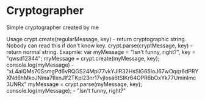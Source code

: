 # Cryptographer
Simple cryptographer created by me

Usage
  crypt.create(regularMessage, key) - return cryptographic string. Nobody can read this if don't know key.
  crypt.parse(cryptMessage, key) - return normal string.
Exapmle:
  var myMessage = "Isn't funny, right?",
      key = "qwsd12344";
  myMessage = crypt.create(myMessage, key);
  console.log(myMessage)
    - "xL4aiQMs70SsmgPd6vRQGS24Mpi77vkYJlR32HsSlG65IoJ67wOqqr6dPRYXNd6hMkoJNma7tIxnJlf2TKpl23nr17vjlosa6tSIKr64OPR6bOxYk77UminImc3UNRx"
  myMessage = crypt.parse(myMessage, key);
  console.log(myMessage);
    - "Isn't funny, right?"
